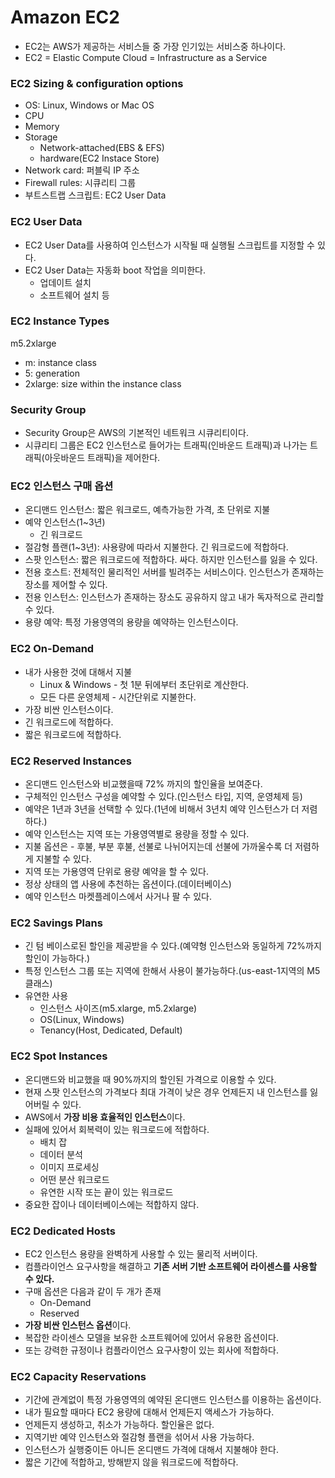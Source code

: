 # Amazon EC2

- EC2는 AWS가 제공하는 서비스들 중 가장 인기있는 서비스중 하나이다.
- EC2 = Elastic Compute Cloud = Infrastructure as a Service

### EC2 Sizing & configuration options

- OS: Linux, Windows or Mac OS
- CPU
- Memory
- Storage
    - Network-attached(EBS & EFS)
    - hardware(EC2 Instace Store)
- Network card: 퍼블릭 IP 주소
- Firewall rules: 시큐리티 그룹
- 부트스트랩 스크립트: EC2 User Data

### EC2 User Data

- EC2 User Data를 사용하여 인스턴스가 시작될 때 실행될 스크립트를 지정할 수 있다.
- EC2 User Data는 자동화 boot 작업을 의미한다.
    - 업데이트 설치
    - 소프트웨어 설치 등

### EC2 Instance Types

m5.2xlarge

- m: instance class
- 5: generation
- 2xlarge: size within the instance class

### Security Group

- Security Group은 AWS의 기본적인 네트워크 시큐리티이다.
- 시큐리티 그룹은 EC2 인스턴스로 들어가는 트래픽(인바운드 트래픽)과 나가는 트래픽(아웃바운드 트래픽)을 제어한다.

### EC2 인스턴스 구매 옵션

- 온디맨드 인스턴스: 짧은 워크로드, 예측가능한 가격, 초 단위로 지불
- 예약 인스턴스(1~3년)
    - 긴 워크로드
- 절감형 플랜(1~3년): 사용량에 따라서 지불한다. 긴 워크로드에 적합하다.
- 스팟 인스턴스: 짧은 워크로드에 적합하다. 싸다. 하지만 인스턴스를 잃을 수 있다.
- 전용 호스트: 전체적인 물리적인 서버를 빌려주는 서비스이다. 인스턴스가 존재하는 장소를 제어할 수 있다.
- 전용 인스턴스: 인스턴스가 존재하는 장소도 공유하지 않고 내가 독자적으로 관리할 수 있다.
- 용량 예약: 특정 가용영역의 용량을 예약하는 인스턴스이다.

### EC2 On-Demand

- 내가 사용한 것에 대해서 지불
    - Linux & Windows - 첫 1분 뒤에부터 초단위로 계산한다.
    - 모든 다른 운영체제 - 시간단위로 지불한다.
- 가장 비싼 인스턴스이다.
- 긴 워크로드에 적합하다.
- 짧은 워크로드에 적합하다.

### EC2 Reserved Instances

- 온디맨드 인스턴스와 비교했을때 72% 까지의 할인율을 보여준다.
- 구체적인 인스턴스 구성을 예약할 수 있다.(인스턴스 타입, 지역, 운영체제 등)
- 예약은 1년과 3년을 선택할 수 있다.(1년에 비해서 3년치 예약 인스턴스가 더 저렴하다.)
- 예약 인스턴스는 지역 또는 가용영역별로 용량을 정할 수 있다.
- 지불 옵션은 - 후불, 부분 후불, 선불로 나뉘어지는데 선불에 가까울수록 더 저렴하게 지불할 수 있다.
- 지역 또는 가용영역 단위로 용량 예약을 할 수 있다.
- 정상 상태의 앱 사용에 추천하는 옵션이다.(데이터베이스)
- 예약 인스턴스 마켓플레이스에서 사거나 팔 수 있다.

### EC2 Savings Plans

- 긴 텀 베이스로된 할인을 제공받을 수 있다.(예약형 인스턴스와 동일하게 72%까지 할인이 가능하다.)
- 특정 인스턴스 그룹 또는 지역에 한해서 사용이 불가능하다.(us-east-1지역의 M5 클래스)
- 유연한 사용
    - 인스턴스 사이즈(m5.xlarge, m5.2xlarge)
    - OS(Linux, Windows)
    - Tenancy(Host, Dedicated, Default)

### EC2 Spot Instances

- 온디맨드와 비교했을 때 90%까지의 할인된 가격으로 이용할 수 있다.
- 현재 스팟 인스턴스의 가격보다 최대 가격이 낮은 경우 언제든지 내 인스턴스를 잃어버릴 수 있다.
- AWS에서 **가장 비용 효율적인 인스턴스**이다.
- 실패에 있어서 회복력이 있는 워크로드에 적합하다.
    - 배치 잡
    - 데이터 분석
    - 이미지 프로세싱
    - 어떤 분산 워크로드
    - 유연한 시작 또는 끝이 있는 워크로드
- 중요한 잡이나 데이터베이스에는 적합하지 않다.

### EC2 Dedicated Hosts

- EC2 인스턴스 용량을 완벽하게 사용할 수 있는 물리적 서버이다.
- 컴플라이언스 요구사항을 해결하고 **기존 서버 기반 소프트웨어 라이센스를 사용할 수 있다.**
- 구매 옵션은 다음과 같이 두 개가 존재
    - On-Demand
    - Reserved
- **가장 비싼 인스턴스 옵션**이다.
- 복잡한 라이센스 모델을 보유한 소프트웨어에 있어서 유용한 옵션이다.
- 또는 강력한 규정이나 컴플라이언스 요구사항이 있는 회사에 적합하다.

### EC2 Capacity Reservations

- 기간에 관계없이 특정 가용영역의 예약된 온디맨드 인스턴스를 이용하는 옵션이다.
- 내가 필요할 때마다 EC2 용량에 대해서 언제든지 액세스가 가능하다.
- 언제든지 생성하고, 취소가 가능하다. 할인율은 없다.
- 지역기반 예약 인스턴스와 절감형 플랜을 섞어서 사용 가능하다.
- 인스턴스가 실행중이든 아니든 온디맨드 가격에 대해서 지불해야 한다.
- 짧은 기간에 적합하고, 방해받지 않을 워크로드에 적합하다.

